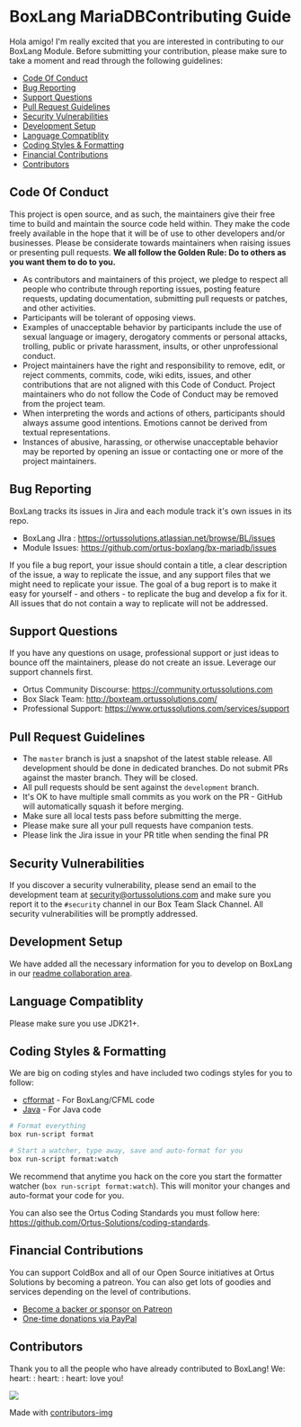 # BoxLang MariaDBContributing Guide

Hola amigo! I'm really excited that you are interested in contributing to our BoxLang Module.
Before submitting your contribution, please make sure to take a moment and read through the following guidelines:

-   [Code Of Conduct](#code-of-conduct)
-   [Bug Reporting](#bug-reporting)
-   [Support Questions](#support-questions)
-   [Pull Request Guidelines](#pull-request-guidelines)
-   [Security Vulnerabilities](#security-vulnerabilities)
-   [Development Setup](#development-setup)
-   [Language Compatiblity](#language-compatiblity)
-   [Coding Styles \& Formatting](#coding-styles--formatting)
-   [Financial Contributions](#financial-contributions)
-   [Contributors](#contributors)

## Code Of Conduct

This project is open source, and as such, the maintainers give their free time to build and maintain the source code held within. They make the code freely available in the hope that it will be of use to other developers and/or businesses. Please be considerate towards maintainers when raising issues or presenting pull requests. **We all follow the Golden Rule: Do to others as you want them to do to you.**

-   As contributors and maintainers of this project, we pledge to respect all people who contribute through reporting issues, posting feature requests, updating documentation, submitting pull requests or patches, and other activities.
-   Participants will be tolerant of opposing views.
-   Examples of unacceptable behavior by participants include the use of sexual language or imagery, derogatory comments or personal attacks, trolling, public or private harassment, insults, or other unprofessional conduct.
-   Project maintainers have the right and responsibility to remove, edit, or reject comments, commits, code, wiki edits, issues, and other contributions that are not aligned with this Code of Conduct. Project maintainers who do not follow the Code of Conduct may be removed from the project team.
-   When interpreting the words and actions of others, participants should always assume good intentions. Emotions cannot be derived from textual representations.
-   Instances of abusive, harassing, or otherwise unacceptable behavior may be reported by opening an issue or contacting one or more of the project maintainers.

## Bug Reporting

BoxLang tracks its issues in Jira and each module track it's own issues in its repo.

-   BoxLang JIra : https://ortussolutions.atlassian.net/browse/BL/issues
-   Module Issues: https://github.com/ortus-boxlang/bx-mariadb/issues

If you file a bug report, your issue should contain a title, a clear description of the issue, a way to replicate the issue, and any support files that we might need to replicate your issue. The goal of a bug report is to make it easy for yourself - and others - to replicate the bug and develop a fix for it. All issues that do not contain a way to replicate will not be addressed.

## Support Questions

If you have any questions on usage, professional support or just ideas to bounce off the maintainers, please do not create an issue. Leverage our support channels first.

-   Ortus Community Discourse: https://community.ortussolutions.com
-   Box Slack Team: http://boxteam.ortussolutions.com/
-   Professional Support: https://www.ortussolutions.com/services/support

## Pull Request Guidelines

-   The `master` branch is just a snapshot of the latest stable release. All development should be done in dedicated branches. Do not submit PRs against the master branch. They will be closed.
-   All pull requests should be sent against the `development` branch.
-   It's OK to have multiple small commits as you work on the PR - GitHub will automatically squash it before merging.
-   Make sure all local tests pass before submitting the merge.
-   Please make sure all your pull requests have companion tests.
-   Please link the Jira issue in your PR title when sending the final PR

## Security Vulnerabilities

If you discover a security vulnerability, please send an email to the development team at [security@ortussolutions.com](mailto:security@ortussolutions.com?subject=security) and make sure you report it to the `#security` channel in our Box Team Slack Channel. All security vulnerabilities will be promptly addressed.

## Development Setup

We have added all the necessary information for you to develop on BoxLang in our [readme collaboration area](../readme.md#collaboration).

## Language Compatiblity

Please make sure you use JDK21+.

## Coding Styles & Formatting

We are big on coding styles and have included two codings styles for you to follow:

-   [cfformat](../.cfformat.json) - For BoxLang/CFML code
-   [Java](../ortus-java-style.xml) - For Java code

```bash
# Format everything
box run-script format

# Start a watcher, type away, save and auto-format for you
box run-script format:watch
```

We recommend that anytime you hack on the core you start the formatter watcher (`box run-script format:watch`). This will monitor your changes and auto-format your code for you.

You can also see the Ortus Coding Standards you must follow here: https://github.com/Ortus-Solutions/coding-standards.

## Financial Contributions

You can support ColdBox and all of our Open Source initiatives at Ortus Solutions by becoming a patreon. You can also get lots of goodies and services depending on the level of contributions.

-   [Become a backer or sponsor on Patreon](https://www.patreon.com/ortussolutions)
-   [One-time donations via PayPal](https://www.paypal.com/paypalme/ortussolutions)

## Contributors

Thank you to all the people who have already contributed to BoxLang! We: heart: : heart: : heart: love you!

<a href = "https://github.com/ortus-solutions/boxlang/graphs/contributors">
  <img src = "https://contrib.rocks/image?repo=ortus-solutions/boxlang"/>
</a>

Made with [contributors-img](https://contrib.rocks)
